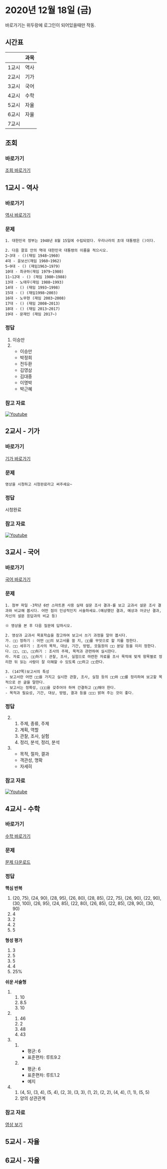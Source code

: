 # 2020년 12월 18일 (금)

바로가기는 위두랑에 로그인이 되어있을때만 작동.

## 시간표
|    |과목|
|----|---|
|1교시|역사|
|2교시|기가|
|3교시|국어|
|4교시|수학|
|5교시|자율|
|6교시|자율|
|7교시|   |

## 조회
### 바로가기
[조회 바로가기](https://rang.edunet.net/class/G000364114/classNotifyView.do?pageNo=1&notifySequence=303899)

## 1교시 - 역사
### 바로가기
[역사 바로가기](https://rang.edunet.net/class/G000325407/hmwkppList.do?hmwkSeq=732562)
### 문제
```
1. 대한민국 정부는 1948년 8월 15일에 수립되었다. 우리나라의 초대 대통령은 ()이다.

2. 다음 괄호 안의 역대 대한민국 대통령의 이름을 적으시오.
2~3대 - ()(재임 1948~1960)
4대 - 윤보선(재임 1960~1962)
5~9대 - () (재임1963~1979)
10대 - 최규하(재임 1979~1980)
11~12대 - () (재임 1980~1988)
13대 - 노태우(재임 1988~1993)
14대 - () (재임 1993~1998)
15대 - () (재임1998~2003)
16대 - 노무현 (재임 2003~2008)
17대 - () (재임 2008~2013)
18대 - () (재임 2013~2017)
19대 - 문재인 (재임 2017~)
```
### 정답
1. 이승만
2. - 이승만
   - 박정희
   - 전두환
   - 김영삼
   - 김대중
   - 이명박
   - 박근혜
### 참고 자료
[![Youtube](http://img.youtube.com/vi/oN49-ouxT-k/0.jpg)](https://www.youtube.com/embed/oN49-ouxT-k "Youtube")

## 2교시 - 기가
### 바로가기
[기가 바로가기](https://rang.edunet.net/class/G000367106/hmwkppList.do?hmwkSeq=735937)
### 문제
```
영상을 시청하고 시청완료라고 써주세요~
```
### 정답
시청완료
### 참고 자료
[![Youtube](http://img.youtube.com/vi/lRB0Sl9UkmM/0.jpg)](https://www.youtube.com/embed/lRB0Sl9UkmM "Youtube")

## 3교시 - 국어
### 바로가기
[국어 바로가기](https://rang.edunet.net/class/G000323851/hmwkppList.do?hmwkSeq=739595)
### 문제
```
1. 첨부 파일 -3학년 6반 스마트폰 사용 실태 설문 조사 결과-를 보고 교과서 설문 조사 결과와 비교해 봅시다. 어떤 점이 인상적인지 서술하세요.(예상했던 결과, 예상과 어긋난 결과, 자신의 설문 응답과의 비교 등)

※ 영상을 본 후 다음 질문에 답하시오.

2. 영상과 교과서 목표학습을 참고하여 보고서 쓰기 과정을 알아 봅시다.
가. □□ 정하기 : 어떤 □□의 보고서를 쓸 지, □□를 무엇으로 할 지를 정한다.
나. □□ 세우기 : 조사의 목적, 대상, 기간, 방법, 모둠원의 □□ 분담 등을 미리 정한다.
다. □□, □□, □□하기 : 조사의 주제, 목적과 관련하여 실시한다.
라. 자료 □□, □□하기 : 관찰, 조사, 실험으로 마련한 자료를 조사 목적에 맞게 항목별로 정리한 뒤 읽는 사람이 잘 이해할 수 있도록 □□하고 □□한다.

3. (147쪽)보고서의 특성
- 보고서란 어떤 □□을 가지고 실시한 관찰, 조사, 실험 등의 □□와 □□를 정리하여 보고할 목적으로 쓴 글을 말한다.
- 보고서는 정확성, □□□을 갖추어야 하며 간결하고 □□해야 한다.
- 목적과 필요성, 기간, 대상, 방법, 결과 등을 □□□ 밝혀 주는 것이 좋다.
```
### 정답
2. 1. 주제, 종류, 주제
   2. 계획, 역할
   3. 관찰, 조사, 실험
   4. 정리, 분석, 정리, 분석
3. - 목적, 절차, 결과
   - 객관성, 명확
   - 자세히
### 참고 자료
[![Youtube](http://img.youtube.com/vi/KGhtf1lXf6A/0.jpg)](https://www.youtube.com/embed/KGhtf1lXf6A "Youtube")

## 4교시 - 수학
### 바로가기
[수학 바로가기](https://rang.edunet.net/class/G000325357/hmwkppList.do?hmwkSeq=735082)
### 문제
[문제 다운로드](https://rang.edunet.net/common/fileDownload.do?type=homework&sequence=491843)
### 정답
__핵심 반복__
1. (20, 75), (24, 90), (28, 95), (26, 80), (28, 85), (22, 75), (26, 90), (22, 90), (30, 100), (26, 95), (24, 85), (22, 80), (26, 85), (22, 85), (28, 90), (30, 90)
2. 4
3. 2
4. 2
5. 5

__형성 평가__
1. 3
2. 5
3. 5
4. 4
5. 25%

__쉬운 서술형__
1. 1. 10
   2. 8.5
   3. 10
2. 1. 46
   2. 2
   3. 48
   4. 43
3. 1. - 평균: 6
      - 표준편차: 루트9.2
   2. - 평균: 6
      - 표준편차: 루트1.2
      - 예지
4. 1. (4, 5), (3, 4), (5, 4), (2, 3), (3, 3), (1, 2), (2, 2), (4, 4), (1, 1), (5, 5)
   2. 양의 상관관계
### 참고 자료
[영상 보기](https://play.mbus.tv/관계-핵심반복,형성평가_한장수학3(하).mp4https://play.mbus.tv/17663919e944b074)

## 5교시 - 자율

## 6교시 - 자율
